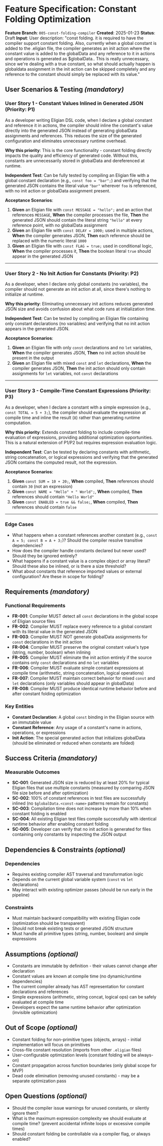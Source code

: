 # Feature Specification: Constant Folding Optimization

**Feature Branch**: `005-const-folding-compiler`
**Created**: 2025-01-23
**Status**: Draft
**Input**: User description: "const folding. it is required to have the compiler support constant folding. Also, currently when a global constant is added to the .eligian file, the compiler generates an init action where the constant value is added to the globalData and any reference to it in actions and operations is generated as $globalData.<constant-name>. This is really unnecessary, since we're dealing with a true constant, so what should actually happen is globaldata assignment in the init action can be skipped completely and any reference to the constant should simply be replaced with its value."

## User Scenarios & Testing *(mandatory)*

### User Story 1 - Constant Values Inlined in Generated JSON (Priority: P1)

As a developer writing Eligian DSL code, when I declare a global constant and reference it in actions, the compiler should inline the constant's value directly into the generated JSON instead of generating globalData assignments and references. This reduces the size of the generated configuration and eliminates unnecessary runtime overhead.

**Why this priority**: This is the core functionality - constant folding directly impacts the quality and efficiency of generated code. Without this, constants are unnecessarily stored in globalData and dereferenced at runtime.

**Independent Test**: Can be fully tested by compiling an Eligian file with a global constant declaration (e.g., `const foo = "bar";`) and verifying that the generated JSON contains the literal value `"bar"` wherever `foo` is referenced, with no init action or globalData assignment present.

**Acceptance Scenarios**:

1. **Given** an Eligian file with `const MESSAGE = "hello";` and an action that references `MESSAGE`, **When** the compiler processes the file, **Then** the generated JSON should contain the literal string `"hello"` at every reference point, with no globalData assignment
2. **Given** an Eligian file with `const DELAY = 1000;` used in multiple actions, **When** the compiler generates JSON, **Then** each reference should be replaced with the numeric literal `1000`
3. **Given** an Eligian file with `const FLAG = true;` used in conditional logic, **When** the compiler processes it, **Then** the boolean literal `true` should appear in the generated JSON

---

### User Story 2 - No Init Action for Constants (Priority: P2)

As a developer, when I declare only global constants (no variables), the compiler should not generate an init action at all, since there's nothing to initialize at runtime.

**Why this priority**: Eliminating unnecessary init actions reduces generated JSON size and avoids confusion about what code runs at initialization time.

**Independent Test**: Can be tested by compiling an Eligian file containing only constant declarations (no variables) and verifying that no init action appears in the generated JSON.

**Acceptance Scenarios**:

1. **Given** an Eligian file with only `const` declarations and no `let` variables, **When** the compiler generates JSON, **Then** no init action should be present in the output
2. **Given** an Eligian file with mixed `const` and `let` declarations, **When** the compiler generates JSON, **Then** the init action should only contain assignments for `let` variables, not `const` declarations

---

### User Story 3 - Compile-Time Constant Expressions (Priority: P3)

As a developer, when I declare a constant with a simple expression (e.g., `const TOTAL = 5 + 3;`), the compiler should evaluate the expression at compile time and inline the result (`8`) rather than generating runtime computation.

**Why this priority**: Extends constant folding to include compile-time evaluation of expressions, providing additional optimization opportunities. This is a natural extension of P1/P2 but requires expression evaluation logic.

**Independent Test**: Can be tested by declaring constants with arithmetic, string concatenation, or logical expressions and verifying that the generated JSON contains the computed result, not the expression.

**Acceptance Scenarios**:

1. **Given** `const SUM = 10 + 20;`, **When** compiled, **Then** references should contain `30` (not an expression)
2. **Given** `const NAME = "Hello" + " World";`, **When** compiled, **Then** references should contain `"Hello World"`
3. **Given** `const ENABLED = true && false;`, **When** compiled, **Then** references should contain `false`

---

### Edge Cases

- What happens when a constant references another constant (e.g., `const A = 5; const B = A + 3;`)? Should the compiler resolve transitive dependencies?
- How does the compiler handle constants declared but never used? Should they be ignored entirely?
- What happens if a constant value is a complex object or array literal? Should these also be inlined, or is there a size threshold?
- What about constants that reference imported values or external configuration? Are these in scope for folding?

## Requirements *(mandatory)*

### Functional Requirements

- **FR-001**: Compiler MUST detect all `const` declarations in the global scope of Eligian source files
- **FR-002**: Compiler MUST replace every reference to a global constant with its literal value in the generated JSON
- **FR-003**: Compiler MUST NOT generate globalData assignments for `const` declarations in the init action
- **FR-004**: Compiler MUST preserve the original constant value's type (string, number, boolean) when inlining
- **FR-005**: Compiler MUST eliminate the init action entirely if the source contains only `const` declarations and no `let` variables
- **FR-006**: Compiler MUST evaluate simple constant expressions at compile time (arithmetic, string concatenation, logical operations)
- **FR-007**: Compiler MUST maintain correct behavior for mixed `const` and `let` declarations (only variables should appear in globalData)
- **FR-008**: Compiler MUST produce identical runtime behavior before and after constant folding optimization

### Key Entities

- **Constant Declaration**: A global `const` binding in the Eligian source with an immutable value
- **Constant Reference**: Any usage of a constant's name in actions, operations, or expressions
- **Init Action**: The special generated action that initializes globalData (should be eliminated or reduced when constants are folded)

## Success Criteria *(mandatory)*

### Measurable Outcomes

- **SC-001**: Generated JSON size is reduced by at least 20% for typical Eligian files that use multiple constants (measured by comparing JSON file size before and after optimization)
- **SC-002**: 100% of constant references in test files are successfully inlined (no `$globalData.<const-name>` patterns remain for constants)
- **SC-003**: Compilation time does not increase by more than 10% when constant folding is enabled
- **SC-004**: All existing Eligian test files compile successfully with identical runtime behavior after enabling constant folding
- **SC-005**: Developer can verify that no init action is generated for files containing only constants by inspecting the JSON output

## Dependencies & Constraints *(optional)*

### Dependencies

- Requires existing compiler AST traversal and transformation logic
- Depends on the current global variable system (`const` vs `let` declarations)
- May interact with existing optimizer passes (should be run early in the pipeline)

### Constraints

- Must maintain backward compatibility with existing Eligian code (optimization should be transparent)
- Should not break existing tests or generated JSON structure
- Must handle all primitive types (string, number, boolean) and simple expressions

## Assumptions *(optional)*

- Constants are immutable by definition - their values cannot change after declaration
- Constant values are known at compile time (no dynamic/runtime dependencies)
- The current compiler already has AST representation for constant declarations and references
- Simple expressions (arithmetic, string concat, logical ops) can be safely evaluated at compile time
- Developers expect the same runtime behavior after optimization (invisible optimization)

## Out of Scope *(optional)*

- Constant folding for non-primitive types (objects, arrays) - initial implementation will focus on primitives
- Cross-file constant resolution (imports from other `.eligian` files)
- User-configurable optimization levels (constant folding will be always-on)
- Constant propagation across function boundaries (only global scope for MVP)
- Dead code elimination (removing unused constants) - may be a separate optimization pass

## Open Questions *(optional)*

- Should the compiler issue warnings for unused constants, or silently ignore them?
- What is the maximum expression complexity we should evaluate at compile time? (prevent accidental infinite loops or excessive compile times)
- Should constant folding be controllable via a compiler flag, or always enabled?
